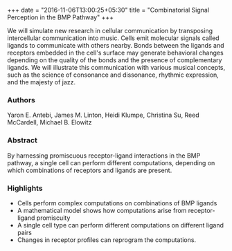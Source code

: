 +++
date = "2016-11-06T13:00:25+05:30"
title = "Combinatorial Signal Perception in the BMP Pathway"
+++

We will simulate new research in cellular communication by transposing intercellular communication into music. Cells emit molecular signals called ligands to communicate with others nearby. Bonds between the ligands and receptors embedded in the cell's surface may generate behavioral changes depending on the quality of the bonds and the presence of complementary ligands. We will illustrate this communication with various musical concepts, such as the science of consonance and dissonance, rhythmic expression, and the majesty of jazz. 

### Authors
Yaron E. Antebi, James M. Linton, Heidi Klumpe, Christina Su, Reed McCardell, Michael B. Elowitz </p>

### Abstract
By harnessing promiscuous receptor-ligand interactions in the BMP pathway, a single cell can perform different computations, depending on which combinations of receptors and ligands are present.

### Highlights
- Cells perform complex computations on combinations of BMP ligands
- A mathematical model shows how computations arise from receptor-ligand promiscuity
- A single cell type can perform different computations on different ligand pairs
- Changes in receptor profiles can reprogram the computations. 